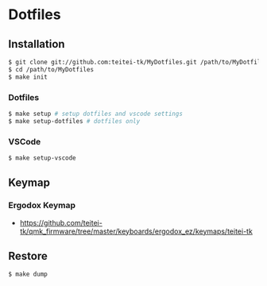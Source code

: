 # Dotfiles

## Installation

```bash
$ git clone git://github.com:teitei-tk/MyDotfiles.git /path/to/MyDotfiles
$ cd /path/to/MyDotfiles
$ make init
```

### Dotfiles

```bash
$ make setup # setup dotfiles and vscode settings
$ make setup-dotfiles # dotfiles only
```

### VSCode

```bash
$ make setup-vscode
```

## Keymap

### Ergodox Keymap

- https://github.com/teitei-tk/qmk_firmware/tree/master/keyboards/ergodox_ez/keymaps/teitei-tk

## Restore

```bash
$ make dump
```
